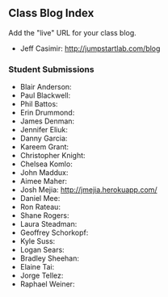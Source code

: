## Class Blog Index

Add the "live" URL for your class blog.

* Jeff Casimir: http://jumpstartlab.com/blog

### Student Submissions

* Blair Anderson:
* Paul Blackwell: 
* Phil Battos: 
* Erin Drummond: 
* James Denman: 
* Jennifer Eliuk: 
* Danny Garcia: 
* Kareem Grant: 
* Christopher Knight: 
* Chelsea Komlo: 
* John Maddux: 
* Aimee Maher: 
* Josh Mejia: http://jmejia.herokuapp.com/
* Daniel Mee: 
* Ron Rateau: 
* Shane Rogers: 
* Laura Steadman: 
* Geoffrey Schorkopf: 
* Kyle Suss: 
* Logan Sears: 
* Bradley Sheehan: 
* Elaine Tai: 
* Jorge Tellez: 
* Raphael Weiner:
